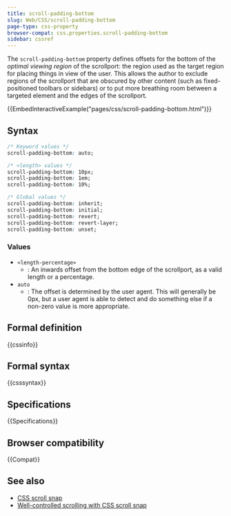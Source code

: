 ```yaml
---
title: scroll-padding-bottom
slug: Web/CSS/scroll-padding-bottom
page-type: css-property
browser-compat: css.properties.scroll-padding-bottom
sidebar: cssref
---
```



The `scroll-padding-bottom` property defines offsets for the bottom of the _optimal viewing region_ of the scrollport: the region used as the target region for placing things in view of the user. This allows the author to exclude regions of the scrollport that are obscured by other content (such as fixed-positioned toolbars or sidebars) or to put more breathing room between a targeted element and the edges of the scrollport.

{{EmbedInteractiveExample("pages/css/scroll-padding-bottom.html")}}

## Syntax

```css
/* Keyword values */
scroll-padding-bottom: auto;

/* <length> values */
scroll-padding-bottom: 10px;
scroll-padding-bottom: 1em;
scroll-padding-bottom: 10%;

/* Global values */
scroll-padding-bottom: inherit;
scroll-padding-bottom: initial;
scroll-padding-bottom: revert;
scroll-padding-bottom: revert-layer;
scroll-padding-bottom: unset;
```

### Values

- `<length-percentage>`
  - : An inwards offset from the bottom edge of the scrollport, as a valid length or a percentage.
- `auto`
  - : The offset is determined by the user agent. This will generally be 0px, but a user agent is able to detect and do something else if a non-zero value is more appropriate.

## Formal definition

{{cssinfo}}

## Formal syntax

{{csssyntax}}

## Specifications

{{Specifications}}

## Browser compatibility

{{Compat}}

## See also

- [CSS scroll snap](/en-US/docs/Web/CSS/CSS_scroll_snap)
- [Well-controlled scrolling with CSS scroll snap](https://web.dev/articles/css-scroll-snap)
